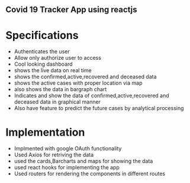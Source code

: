 ## Covid 19 Tracker App using reactjs

# Specifications
* Authenticates the user
* Allow only authorize user to access
* Cool looking dashboard
* shows the live data on real time
* shows the confirmed,active,recovered and deceased data
* shows the active cases with proper location via map
* also shows the data in bargraph chart
* Indicates and show the data of confirmed,active,recovered and deceased data in graphical manner
* Also have feature to predict the future cases by analytical processing

# Implementation
* Implmented with google OAuth functionality
* Used Axios for retriving the data
* used the cards,Barcharts and maps for showing the data
* used react hooks for implementing the app
* Used routers for rendering the components in different routes 
